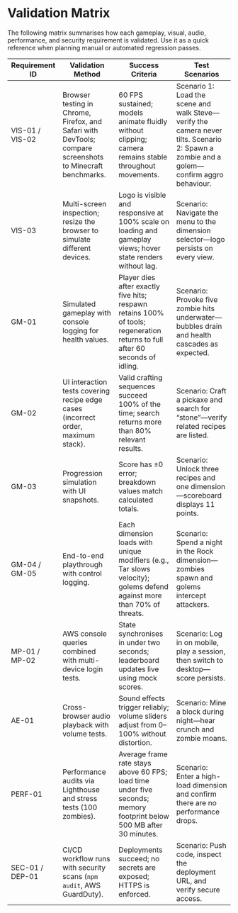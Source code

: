 # Validation Matrix

The following matrix summarises how each gameplay, visual, audio, performance, and security requirement is validated. Use it as a quick reference when planning manual or automated regression passes.

| Requirement ID | Validation Method | Success Criteria | Test Scenarios |
| --- | --- | --- | --- |
| VIS-01 / VIS-02 | Browser testing in Chrome, Firefox, and Safari with DevTools; compare screenshots to Minecraft benchmarks. | 60 FPS sustained; models animate fluidly without clipping; camera remains stable throughout movements. | Scenario 1: Load the scene and walk Steve—verify the camera never tilts. Scenario 2: Spawn a zombie and a golem—confirm aggro behaviour. |
| VIS-03 | Multi-screen inspection; resize the browser to simulate different devices. | Logo is visible and responsive at 100% scale on loading and gameplay views; hover state renders without lag. | Scenario: Navigate the menu to the dimension selector—logo persists on every view. |
| GM-01 | Simulated gameplay with console logging for health values. | Player dies after exactly five hits; respawn retains 100% of tools; regeneration returns to full after 60 seconds of idling. | Scenario: Provoke five zombie hits underwater—bubbles drain and health cascades as expected. |
| GM-02 | UI interaction tests covering recipe edge cases (incorrect order, maximum stack). | Valid crafting sequences succeed 100% of the time; search returns more than 80% relevant results. | Scenario: Craft a pickaxe and search for “stone”—verify related recipes are listed. |
| GM-03 | Progression simulation with UI snapshots. | Score has ±0 error; breakdown values match calculated totals. | Scenario: Unlock three recipes and one dimension—scoreboard displays 11 points. |
| GM-04 / GM-05 | End-to-end playthrough with control logging. | Each dimension loads with unique modifiers (e.g., Tar slows velocity); golems defend against more than 70% of threats. | Scenario: Spend a night in the Rock dimension—zombies spawn and golems intercept attackers. |
| MP-01 / MP-02 | AWS console queries combined with multi-device login tests. | State synchronises in under two seconds; leaderboard updates live using mock scores. | Scenario: Log in on mobile, play a session, then switch to desktop—score persists. |
| AE-01 | Cross-browser audio playback with volume tests. | Sound effects trigger reliably; volume sliders adjust from 0–100% without distortion. | Scenario: Mine a block during night—hear crunch and zombie moans. |
| PERF-01 | Performance audits via Lighthouse and stress tests (100 zombies). | Average frame rate stays above 60 FPS; load time under five seconds; memory footprint below 500 MB after 30 minutes. | Scenario: Enter a high-load dimension and confirm there are no performance drops. |
| SEC-01 / DEP-01 | CI/CD workflow runs with security scans (`npm audit`, AWS GuardDuty). | Deployments succeed; no secrets are exposed; HTTPS is enforced. | Scenario: Push code, inspect the deployment URL, and verify secure access. |

